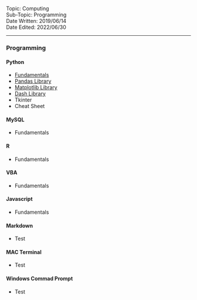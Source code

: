 Topic: Computing<br>
Sub-Topic: Programming<br>
Date Written: 2019/06/14<br>
Date Edited: 2022/06/30<br>

---

### Programming

#### Python

- [Fundamentals](/com_program/py_fundamentals.md?id=Fundamentals)<br>
- [Pandas Library](/com_program/py_pandas.md?id=Pandas-Library)<br>
- [Matplotlib Library](/com_program/py_matplotlib.md?id=Matplotlib-Library)<br>
- [Dash Library](/com_program/py_dash.md?id=Dash-Library)<br>
- Tkinter
- Cheat Sheet

#### MySQL

- Fundamentals

#### R

- Fundamentals

#### VBA

- Fundamentals

#### Javascript

- Fundamentals

#### Markdown

- Test

#### MAC Terminal

- Test

#### Windows Commad Prompt

- Test